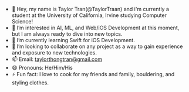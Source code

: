 - 👋 Hey, my name is Taylor Tran(@TaylorTraan) and i'm currently a student at the University of California, Irvine studying Computer Science!
- 👀 I’m interested in AI, ML, and Web/iOS Development at this moment, but I am always ready to dive into new topics.
- 🌱 I’m currently learning Swift for iOS Development.
- 💞️ I’m looking to collaborate on any project as a way to gain experience and exposure to new technologies.
- 📫 Email: taylorthongtran@gmail.com
- 😄 Pronouns: He/Him/His
- ⚡ Fun fact: I love to cook for my friends and family, bouldering, and styling clothes.

<!---
TaylorTraan/TaylorTraan is a ✨ special ✨ repository because its `README.md` (this file) appears on your GitHub profile.
You can click the Preview link to take a look at your changes.
--->

